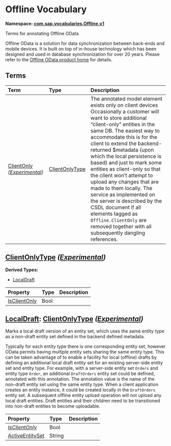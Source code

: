 # Offline Vocabulary
**Namespace: [com.sap.vocabularies.Offline.v1](Offline.xml)**

Terms for annotating Offline OData


Offline OData is a solution for data synchronization between back-ends and mobile devices.
It is built on top of in-house technology which has been designed and used in database synchronization for over 20 years.
Please refer to the [Offline OData product home](https://help.sap.com/doc/f53c64b93e5140918d676b927a3cd65b/Cloud/en-US/docs-en/guides/features/offline/overview.html) for details.
        


## Terms

Term|Type|Description
:---|:---|:----------
[ClientOnly](./Offline.xml#L41:~:text=<Term%20Name="-,ClientOnly,-") *([Experimental](Common.md#Experimental))*|[ClientOnlyType](#ClientOnlyType)|<a name="ClientOnly"></a>The annotated model element exists only on client devices<br>Occasionally a customer will want to store additional “client-only” entities in the same DB. The easiest way to accommodate this is for the client to extend the backend-returned $metadata (upon which the local persistence is based) and just to mark some entities as client-only so that the client won’t attempt to upload any changes that are made to them locally. The service as implemented on the server is described by the CSDL document if all elements tagged as `Offline.ClientOnly` are removed together with all subsequently dangling references.

## <a name="ClientOnlyType"></a>[ClientOnlyType](./Offline.xml#L54:~:text=<ComplexType%20Name="-,ClientOnlyType,-") *([Experimental](Common.md#Experimental))*


**Derived Types:**
- [LocalDraft](#LocalDraft)

Property|Type|Description
:-------|:---|:----------
[IsClientOnly](./Offline.xml#L56:~:text=<ComplexType%20Name="-,ClientOnlyType,-")|Bool|

## <a name="LocalDraft"></a>[LocalDraft](./Offline.xml#L58:~:text=<ComplexType%20Name="-,LocalDraft,-"): [ClientOnlyType](#ClientOnlyType) *([Experimental](Common.md#Experimental))*
Marks a local draft version of an entity set, which uses the same entity type as a non-draft entity set defined in the backend defined metadata.

Typically for each entity type there is one corresponding entity set, however OData permits having multiple entity sets sharing the same entity type.
          This can be taken advantage of to enable a facility for local (offline) drafts by defining an additional local draft entity set for an existing server-side entity set and entity type.
          For example, with a server-side entity set `Orders` and entity type `Order`, an additional `DraftOrders` entity set could be defined, annotated with this annotation. 
          The annotation value is the name of the non-draft entity set using the same entity type.
          When a client application creates an entity instance, it could be created locally in the `DraftOrders` entity set. 
          A subsequent offline entity upload operation will not upload any local draft entities.
          Draft entities and their children need to be transitioned into non-draft entities to become uploadable.

Property|Type|Description
:-------|:---|:----------
[*IsClientOnly*](./Offline.xml#L56:~:text=<ComplexType%20Name="-,ClientOnlyType,-")|Bool|
[ActiveEntitySet](./Offline.xml#L70:~:text=<ComplexType%20Name="-,LocalDraft,-")|String|
